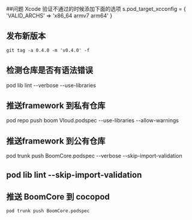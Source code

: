 
##问题
Xcode 验证不通过的时候添加下面的选项
s.pod_target_xcconfig = { 'VALID_ARCHS' => 'x86_64 armv7 arm64' }

## 发布新版本

```
git tag -a 0.4.0 -m 'v0.4.0' -f
```

## 检测仓库是否有语法错误
 pod lib lint --verbose --use-libraries
 
## 推送framework 到私有仓库
pod repo push boom Vloud.podspec  --use-libraries --allow-warnings


## 推送framework 到公有仓库
pod trunk push BoomCore.podspec --verbose --skip-import-validation

##  pod lib lint --skip-import-validation


## 推送 BoomCore 到 cocopod

```
pod trunk push BoomCore.podspec
```